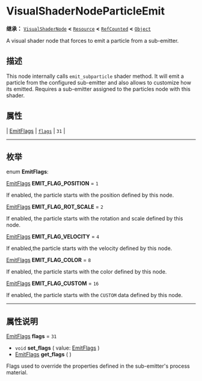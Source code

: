<!-- ⚠ 请勿编辑本文件 ⚠ -->
<!-- 本文档使用脚本从 WeDot 引擎源码仓库生成。 -->
<!-- 生成脚本：https://github.com/WeDot-Engine/WeDot/tree/4.3/doc/tools/make_md.py； -->
<!-- 原文件：https://github.com/WeDot-Engine/WeDot/tree/4.3/doc/classes/VisualShaderNodeParticleEmit.xml。 -->

<div id="_class_visualshadernodeparticleemit"></div>

# VisualShaderNodeParticleEmit

**继承：** [`VisualShaderNode`](class_visualshadernode.md) **<** [`Resource`](class_resource.md) **<** [`RefCounted`](class_refcounted.md) **<** [`Object`](class_object.md)

A visual shader node that forces to emit a particle from a sub-emitter.

## 描述

This node internally calls `emit_subparticle` shader method. It will emit a particle from the configured sub-emitter and also allows to customize how its emitted. Requires a sub-emitter assigned to the particles node with this shader.

## 属性

| [EmitFlags](#enum_visualshadernodeparticleemit_emitflags) | [`flags`](#class_visualshadernodeparticleemit_property_flags) | ``31`` |

<!-- rst-class:: classref-section-separator -->

---

## 枚举

<div id="_class_enum_visualshadernodeparticleemit_emitflags"></div>

enum **EmitFlags**: <div id="enum_visualshadernodeparticleemit_emitflags"></div>

<div id="_class_visualshadernodeparticleemit_constant_emit_flag_position"></div>

[EmitFlags](#enum_visualshadernodeparticleemit_emitflags) **EMIT_FLAG_POSITION** = ``1``

If enabled, the particle starts with the position defined by this node.

<div id="_class_visualshadernodeparticleemit_constant_emit_flag_rot_scale"></div>

[EmitFlags](#enum_visualshadernodeparticleemit_emitflags) **EMIT_FLAG_ROT_SCALE** = ``2``

If enabled, the particle starts with the rotation and scale defined by this node.

<div id="_class_visualshadernodeparticleemit_constant_emit_flag_velocity"></div>

[EmitFlags](#enum_visualshadernodeparticleemit_emitflags) **EMIT_FLAG_VELOCITY** = ``4``

If enabled,the particle starts with the velocity defined by this node.

<div id="_class_visualshadernodeparticleemit_constant_emit_flag_color"></div>

[EmitFlags](#enum_visualshadernodeparticleemit_emitflags) **EMIT_FLAG_COLOR** = ``8``

If enabled, the particle starts with the color defined by this node.

<div id="_class_visualshadernodeparticleemit_constant_emit_flag_custom"></div>

[EmitFlags](#enum_visualshadernodeparticleemit_emitflags) **EMIT_FLAG_CUSTOM** = ``16``

If enabled, the particle starts with the `CUSTOM` data defined by this node.

<!-- rst-class:: classref-section-separator -->

---

## 属性说明

<div id="_class_visualshadernodeparticleemit_property_flags"></div>

[EmitFlags](#enum_visualshadernodeparticleemit_emitflags) **flags** = ``31`` <div id="class_visualshadernodeparticleemit_property_flags"></div>

- `void` **set_flags** ( value: [EmitFlags](#enum_visualshadernodeparticleemit_emitflags) )
- [EmitFlags](#enum_visualshadernodeparticleemit_emitflags) **get_flags** ( )

Flags used to override the properties defined in the sub-emitter's process material.

[^virtual]: 本方法通常需要用户覆盖才能生效。
[^const]: 本方法无副作用，不会修改该实例的任何成员变量。
[^vararg]: 本方法除了能接受在此处描述的参数外，还能够继续接受任意数量的参数。
[^constructor]: 本方法用于构造某个类型。
[^static]: 调用本方法无需实例，可直接使用类名进行调用。
[^operator]: 本方法描述的是使用本类型作为左操作数的有效运算符。
[^bitfield]: 这个值是由下列位标志构成位掩码的整数。
[^void]: 无返回值。
